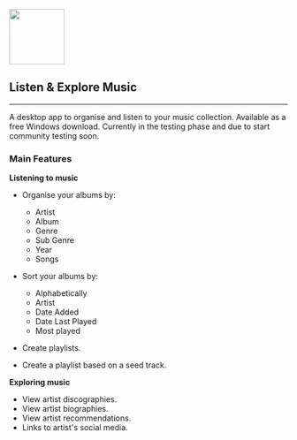 
<img src="https://github.com/MrPeerless/Test-Updater/docs/graphics/pp_logo.png" height = 100>

## Listen & Explore Music
***
A desktop app to organise and listen to your music collection. Available as a free Windows download. Currently in the testing phase and due to start community testing soon.

### Main Features
**Listening to music**

- Organise your albums by:
  - Artist
  - Album
  - Genre
  - Sub Genre
  - Year
  - Songs

- Sort your albums by:
  - Alphabetically
  - Artist
  - Date Added
  - Date Last Played
  - Most played

- Create playlists.

- Create a playlist based on a seed track.

**Exploring music**

- View artist discographies.
- View artist biographies.
- View artist recommendations.
- Links to artist's social media.


